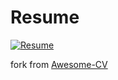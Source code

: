 # Resume

<div>
  <a href="https://raw.githubusercontent.com/blackhorseya/resume/master/resume.pdf">
    <img alt="Resume" src="https://img.shields.io/badge/resume-pdf-green.svg" />
  </a>
</div>

fork from [Awesome-CV](https://github.com/posquit0/Awesome-CV)
